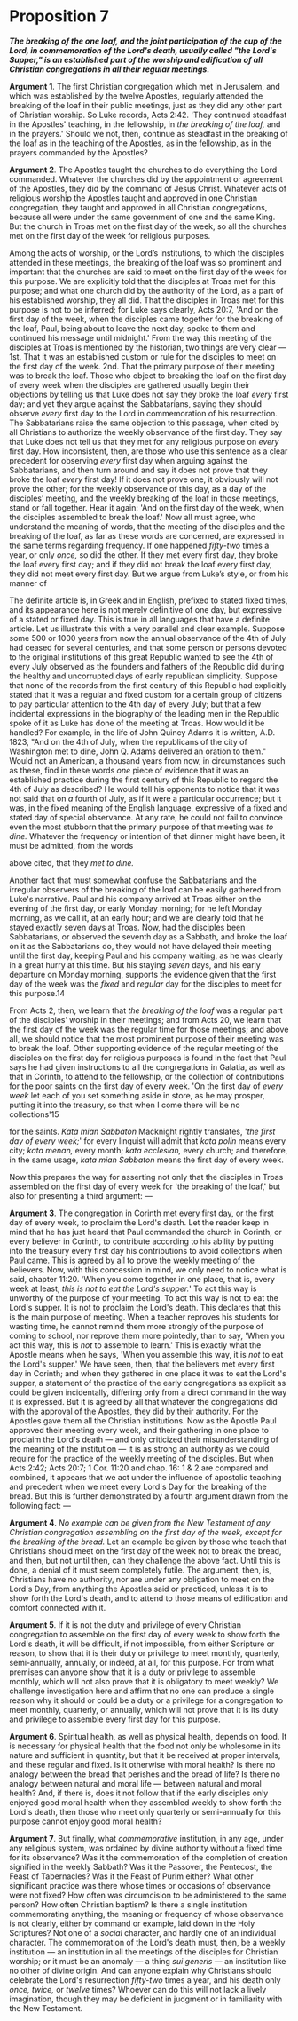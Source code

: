 # Proposition 7

***The breaking of the one loaf, and the joint participation of the cup of the Lord, in commemoration of the Lord's death, usually called "the Lord's Supper," is an established part of the worship and edification of all Christian congregations in all their regular meetings.***

**Argument 1**. The first Christian congregation which met in Jerusalem, and which was established by the twelve Apostles, regularly attended the breaking of the loaf in their public meetings, just as they did any other part of Christian worship. So Luke records, Acts 2:42. 'They continued steadfast in the Apostles' teaching, in the fellowship, in *the breaking of the loaf,* and in the prayers.' Should we not, then, continue as steadfast in the breaking of the loaf as in the teaching of the Apostles, as in the fellowship, as in the prayers commanded by the Apostles?

**Argument 2**. The Apostles taught the churches to do everything the Lord commanded. Whatever the churches did by the appointment or agreement of the Apostles, they did by the command of Jesus Christ. Whatever acts of religious worship the Apostles taught and approved in one Christian congregation, they taught and approved in all Christian congregations, because all were under the same government of one and the same King. But the church in Troas met on the first day of the week, so all the churches met on the first day of the week for religious purposes.

Among the acts of worship, or the Lord’s institutions, to which the disciples attended in these meetings, the breaking of the loaf was so prominent and important that the churches are said to meet on the first day of the week for this purpose. We are explicitly told that the disciples at Troas met for this purpose; and what one church did by the authority of the Lord, as a part of his established worship, they all did. That the disciples in Troas met for this purpose is not to be inferred; for Luke says clearly, Acts 20:7, 'And on the first day of the week, when the disciples came together for the breaking of the loaf, Paul, being about to leave the next day, spoke to them and continued his message until midnight.' From the way this meeting of the disciples at Troas is mentioned by the historian, two things are very clear — 1st. That it was an established custom or rule for the disciples to meet on the first day of the week. 2nd. That the primary purpose of their meeting was to break the loaf. Those who object to breaking the loaf on the first day of every week when the disciples are gathered usually begin their objections by telling us that Luke does not say they broke the loaf *every* first day; and yet they argue against the Sabbatarians, saying they should observe *every* first day to the Lord in commemoration of his resurrection. The Sabbatarians raise the same objection to this passage, when cited by all Christians to authorize the weekly observance of the first day. They say that Luke does not tell us that they met for any religious purpose on *every* first day. How inconsistent, then, are those who use this sentence as a clear precedent for observing *every* first day when arguing against the Sabbatarians, and then turn around and say it does not prove that they broke the loaf *every* first day! If it does not prove one, it obviously will not prove the other; for the weekly observance of this day, as a day of the disciples’ meeting, and the weekly breaking of the loaf in those meetings, stand or fall together. Hear it again: 'And on the first day of the week, when the disciples assembled to break the loaf.' Now all must agree, who understand the meaning of words, that the meeting of the disciples and the breaking of the loaf, as far as these words are concerned, are expressed in the same terms regarding frequency. If one happened *fifty-two* times a year, or only *once,* so did the other. If they met every first day, they broke the loaf every first day; and if they did not break the loaf every first day, they did not meet every first day. But we argue from Luke’s style, or from his manner of

The definite article is, in Greek and in English, prefixed to stated fixed times, and its appearance here is not merely definitive of one day, but expressive of a stated or fixed day. This is true in all languages that have a definite article. Let us illustrate this with a very parallel and clear example. Suppose some 500 or 1000 years from now the annual observance of the 4th of July had ceased for several centuries, and that some person or persons devoted to the original institutions of this great Republic wanted to see the 4th of every July observed as the founders and fathers of the Republic did during the healthy and uncorrupted days of early republican simplicity. Suppose that none of the records from the first century of this Republic had explicitly stated that it was a regular and fixed custom for a certain group of citizens to pay particular attention to the 4th day of every July; but that a few incidental expressions in the biography of the leading men in the Republic spoke of it as Luke has done of the meeting at Troas. How would it be handled? For example, in the life of John Quincy Adams it is written, A.D. 1823, "And on the 4th of July, when the republicans of the city of Washington met to dine, John Q. Adams delivered an oration to them." Would not an American, a thousand years from now, in circumstances such as these, find in these words *one* piece of evidence that it was an established practice during the first century of this Republic to regard the 4th of July as described? He would tell his opponents to notice that it was not said that on *a* fourth of July, as if it were a particular occurrence; but it was, in the fixed meaning of the English language, expressive of a fixed and stated day of special observance. At any rate, he could not fail to convince even the most stubborn that the primary purpose of that meeting was *to dine.* Whatever the frequency or intention of that dinner might have been, it must be admitted, from the words

above cited, that they *met to dine.*

Another fact that must somewhat confuse the Sabbatarians and the irregular observers of the breaking of the loaf can be easily gathered from Luke's narrative. Paul and his company arrived at Troas either on the evening of the first day, or early Monday morning; for he left Monday morning, as we call it, at an early hour; and we are clearly told that he stayed exactly seven days at Troas. Now, had the disciples been Sabbatarians, or observed the seventh day as a Sabbath, and broke the loaf on it as the Sabbatarians do, they would not have delayed their meeting until the first day, keeping Paul and his company waiting, as he was clearly in a great hurry at this time. But his staying *seven* days, and his early departure on Monday morning, supports the evidence given that the first day of the week was the *fixed* and *regular* day for the disciples to meet for this purpose.14

From Acts 2, then, we learn that *the breaking of the loaf* was a regular part of the disciples’ worship in their meetings; and from Acts 20, we learn that the first day of the week was the regular time for those meetings; and above all, we should notice that the most prominent purpose of their meeting was to break the loaf. Other supporting evidence of the regular meeting of the disciples on the first day for religious purposes is found in the fact that Paul says he had given instructions to all the congregations in Galatia, as well as that in Corinth, to attend to the fellowship, or the collection of contributions for the poor saints on the first day of every week. 'On the first day of *every week* let each of you set something aside in store, as he may prosper, putting it into the treasury, so that when I come there will be no collections'15

for the saints. *Kata mian Sabbaton* Macknight rightly translates, '*the first day of every week;*' for every linguist will admit that *kata polin* means every city; *kata menan,* every month; *kata ecclesian,* every church; and therefore, in the same usage, *kata mian Sabbaton* means the first day of every week.

Now this prepares the way for asserting not only that the disciples in Troas assembled on the first day of every week for 'the breaking of the loaf,' but also for presenting a third argument: —

**Argument 3**. The congregation in Corinth met every first day, or the first day of every week, to proclaim the Lord's death. Let the reader keep in mind that he has just heard that Paul commanded the church in Corinth, or every believer in Corinth, to contribute according to his ability by putting into the treasury every first day his contributions to avoid collections when Paul came. This is agreed by all to prove the weekly meeting of the believers. Now, with this concession in mind, we only need to notice what is said, chapter 11:20. 'When you come together in one place, that is, every week at least, *this is not to eat the Lord's supper.*' To act this way is unworthy of the purpose of your meeting. To act this way is not to eat the Lord's supper. It is not to proclaim the Lord's death. This declares that this is the main purpose of meeting. When a teacher reproves his students for wasting time, he cannot remind them more strongly of the purpose of coming to school, nor reprove them more pointedly, than to say, 'When you act this way, this is *not* to assemble to learn.' This is exactly what the Apostle means when he says, 'When you assemble this way, it is *not* to eat the Lord's supper.' We have seen, then, that the believers met every first day in Corinth; and when they gathered in one place it was to eat the Lord's supper, a statement of the practice of the early congregations as explicit as could be given incidentally, differing only from a direct command in the way it is expressed. But it is agreed by all that whatever the congregations did with the approval of the Apostles, they did by their authority. For the Apostles gave them all the Christian institutions. Now as the Apostle Paul approved their meeting every week, and their gathering in one place to proclaim the Lord's death — and only criticized their misunderstanding of the meaning of the institution — it is as strong an authority as we could require for the practice of the weekly meeting of the disciples.
But when Acts 2:42; Acts 20:7; 1 Cor. 11:20 and chap. 16: 1 & 2 are compared and combined, it appears that we act under the influence of apostolic teaching and precedent when we meet every Lord's Day for the breaking of the bread. But this is further demonstrated by a fourth argument drawn from the following fact: —

**Argument 4**. *No example can be given from the New Testament of any Christian congregation assembling on the first day of the week, except for the breaking of the bread.* Let an example be given by those who teach that Christians should meet on the first day of the week not to break the bread, and then, but not until then, can they challenge the above fact. Until this is done, a denial of it must seem completely futile. The argument, then, is, Christians have no authority, nor are under any obligation to meet on the Lord's Day, from anything the Apostles said or practiced, unless it is to show forth the Lord's death, and to attend to those means of edification and comfort connected with it.

**Argument 5**. If it is not the duty and privilege of every Christian congregation to assemble on the first day of every week to show forth the Lord's death, it will be difficult, if not impossible, from either Scripture or reason, to show that it is their duty or privilege to meet monthly, quarterly, semi-annually, annually, or indeed, at all, for this purpose. For from what premises can anyone show that it is a duty or privilege to assemble monthly, which will not also prove that it is obligatory to meet weekly? We challenge investigation here and affirm that no one can produce a single reason why it should or could be a duty or a privilege for a congregation to meet monthly, quarterly, or annually, which will not prove that it is its duty and privilege to assemble every first day for this purpose.

**Argument 6**. Spiritual health, as well as physical health, depends on food. It is necessary for physical health that the food not only be wholesome in its nature and sufficient in quantity, but that it be received at proper intervals, and these regular and fixed. Is it otherwise with moral health? Is there no analogy between the bread that perishes and the bread of life? Is there no analogy between natural and moral life — between natural and moral health? And, if there is, does it not follow that if the early disciples only enjoyed good moral health when they assembled weekly to show forth the Lord's death, then those who meet only quarterly or semi-annually for this purpose cannot enjoy good moral health?

**Argument 7**. But finally, what *commemorative* institution, in any age, under any religious system, was ordained by divine authority without a fixed time for its observance? Was it the commemoration of the completion of creation signified in the weekly Sabbath? Was it the Passover, the Pentecost, the Feast of Tabernacles? Was it the Feast of Purim either? What other significant practice was there whose times or occasions of observance were not fixed? How often was circumcision to be administered to the same person? How often Christian baptism? Is there a single institution commemorating anything, the meaning or frequency of whose observance is not clearly, either by command or example, laid down in the Holy Scriptures? Not one of a *social* character, and hardly one of an individual character. The commemoration of the Lord's death must, then, be a weekly institution — an institution in all the meetings of the disciples for Christian worship; or it must be an anomaly — a thing *sui generis* — an institution like no other of divine origin. And can anyone explain why Christians should celebrate the Lord's resurrection *fifty-two* times a year, and his death only *once, twice,* or *twelve* times? Whoever can do this will not lack a lively imagination, though they may be deficient in judgment or in familiarity with the New Testament.
